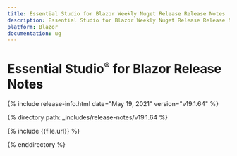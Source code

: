 ```yaml
---
title: Essential Studio for Blazor Weekly Nuget Release Release Notes  
description: Essential Studio for Blazor Weekly Nuget Release Release Notes  
platform: Blazor
documentation: ug
---
```


# Essential Studio<sup style="font-size:70%">&reg;</sup> for Blazor  Release Notes  

{% include release-info.html date="May 19, 2021"  version="v19.1.64" %} 


{% directory path: _includes/release-notes/v19.1.64 %}

{% include {{file.url}} %}

{% enddirectory %}
